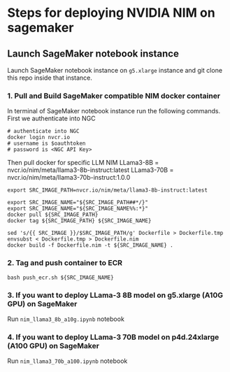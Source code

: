 # Steps for deploying NVIDIA NIM on sagemaker

## Launch SageMaker notebook instance

Launch SageMaker notebook instance on `g5.xlarge` instance and git clone this repo inside that instance.

### 1. Pull and Build SageMaker compatible NIM docker container
In terminal of SageMaker notebook instance run the following commands. First we authenticate into NGC
```
# authenticate into NGC
docker login nvcr.io
# username is $oauthtoken
# password is <NGC API Key>
```
Then pull docker for specific LLM NIM
LLama3-8B = nvcr.io/nim/meta/llama3-8b-instruct:latest
LLama3-70B = nvcr.io/nim/meta/llama3-70b-instruct:1.0.0

```
export SRC_IMAGE_PATH=nvcr.io/nim/meta/llama3-8b-instruct:latest

export SRC_IMAGE_NAME="${SRC_IMAGE_PATH##*/}"
export SRC_IMAGE_NAME="${SRC_IMAGE_NAME%%:*}"
docker pull ${SRC_IMAGE_PATH}
docker tag ${SRC_IMAGE_PATH} ${SRC_IMAGE_NAME}

sed 's/{{ SRC_IMAGE }}/$SRC_IMAGE_PATH/g' Dockerfile > Dockerfile.tmp
envsubst < Dockerfile.tmp > Dockerfile.nim
docker build -f Dockerfile.nim -t ${SRC_IMAGE_NAME} .
```

### 2. Tag and push container to ECR
```
bash push_ecr.sh ${SRC_IMAGE_NAME}
```

### 3. If you want to deploy LLama-3 8B model on g5.xlarge (A10G GPU) on SageMaker
Run `nim_llama3_8b_a10g.ipynb` notebook 

### 4. If you want to deploy LLama-3 70B model on p4d.24xlarge (A100 GPU) on SageMaker
Run `nim_llama3_70b_a100.ipynb` notebook 


